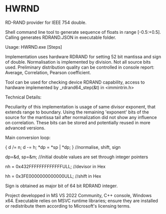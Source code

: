 # HWRND
RD-RAND provider for IEEE 754 double.

Shell command line tool to generate sequence of floats in range [-0.5:+0.5]. Calling generates RDRAND.JSON in executable folder.

Usage: HWRND.exe [Steps]

Implementation uses hardware RDRAND for setting 52 bit mantissa and sign of double. Normalisation is implemented by division. Not all source bits used. 
Preliminary distribution quality can be controlled in console report: Average, Correlation, Pearson coefficient.

Tool can be used for checking device RDRAND capability, access to hardware implemented by _rdrand64_step(&t) in <immintrin.h>

Technical Details: 

Peculiarity of this implementation is usage of same divisor exponent, that extends range to boundary. Using the remaining 'exponent' bits of the source for the mantissa tail after normalization did not show any influence on correlation. These bits can be stored and potentially reused in more advanced versions.

Main conversion loop:

{ d /= n; d -= h; *dp = *sp | *dp; } //normalise, shift, sign

dp=&d, sp=&m; //initial double values are set through integer pointers

nh = 0x432FFFFFFFFFFFFFULL; //devisor in Hex

hh = 0x3FE0000000000000ULL; //shift in Hex

Sign is obtained as major bit of 64 bit RDRAND integer. 

Project developped in MS VS 2022 Community, C++ console, Windows x64. Executable relies on MSVC runtime libraries; ensure they are installed or redistribute them according to Microsoft's licensing terms.
